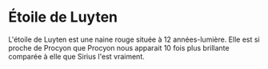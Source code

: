 # Étoile de Luyten

L'étoile de Luyten est une naine rouge située à 12 années-lumière. Elle est si
proche de Procyon que Procyon nous apparait 10 fois plus brillante comparée à
elle que Sirius l'est vraiment.
